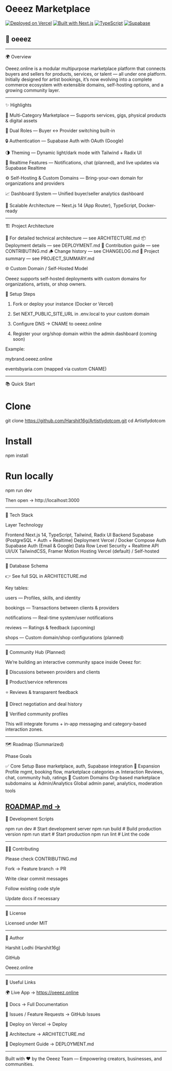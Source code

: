 # Oeeez Marketplace

[![Deployed on Vercel](https://img.shields.io/badge/Deployed%20on-Vercel-black?style=for-the-badge&logo=vercel)](https://vercel.com/sl435abs-gmailcoms-projects/v0-create-webapp)
[![Built with Next.js](https://img.shields.io/badge/Built%20with-Next.js-black?style=for-the-badge&logo=next.js)](https://nextjs.org)
[![TypeScript](https://img.shields.io/badge/TypeScript-007ACC?style=for-the-badge&logo=typescript&logoColor=white)](https://www.typescriptlang.org/)
[![Supabase](https://img.shields.io/badge/Supabase-3ECF8E?style=for-the-badge&logo=supabase&logoColor=white)](https://supabase.com)

## 🌟 oeeez

---

🌍 Overview

Oeeez.online is a modular multipurpose marketplace platform that connects buyers and sellers for products, services, or talent — all under one platform.
Initially designed for artist bookings, it’s now evolving into a complete commerce ecosystem with extensible domains, self-hosting options, and a growing community layer.


---

✨ Highlights

🏪 Multi-Category Marketplace — Supports services, gigs, physical products & digital assets

👤 Dual Roles — Buyer ↔ Provider switching built-in

🔒 Authentication — Supabase Auth with OAuth (Google)

🌗 Theming — Dynamic light/dark mode with Tailwind + Radix UI

💬 Realtime Features — Notifications, chat (planned), and live updates via Supabase Realtime

⚙️ Self-Hosting & Custom Domains — Bring-your-own domain for organizations and providers

📈 Dashboard System — Unified buyer/seller analytics dashboard

🧱 Scalable Architecture — Next.js 14 (App Router), TypeScript, Docker-ready



---

🏗️ Project Architecture

📘 For detailed technical architecture — see ARCHITECTURE.md
📦 Deployment details — see DEPLOYMENT.md
🧩 Contribution guide — see CONTRIBUTING.md
🪵 Change history — see CHANGELOG.md
📄 Project summary — see PROJECT_SUMMARY.md



🌐 Custom Domain / Self-Hosted Model

Oeeez supports self-hosted deployments with custom domains for organizations, artists, or shop owners.

🔧 Setup Steps

1. Fork or deploy your instance (Docker or Vercel)


2. Set NEXT_PUBLIC_SITE_URL in .env.local to your custom domain


3. Configure DNS → CNAME to oeeez.online


4. Register your org/shop domain within the admin dashboard (coming soon)



Example:

mybrand.oeeez.online

eventsbyaria.com (mapped via custom CNAME)



---

📚 Quick Start

# Clone
git clone https://github.com/Harshit16g/Artistlydotcom.git
cd Artistlydotcom

# Install
npm install

# Run locally
npm run dev

Then open → http://localhost:3000


---

🧩 Tech Stack

Layer	Technology

Frontend	Next.js 14, TypeScript, Tailwind, Radix UI
Backend	Supabase (PostgreSQL + Auth + Realtime)
Deployment	Vercel / Docker Compose
Auth	Supabase Auth (Email & Google)
Data	Row Level Security + Realtime API
UI/UX	TailwindCSS, Framer Motion
Hosting	Vercel (default) / Self-hosted



---

🧱 Database Schema

👉 See full SQL in ARCHITECTURE.md

Key tables:

users — Profiles, skills, and identity

bookings — Transactions between clients & providers

notifications — Real-time system/user notifications

reviews — Ratings & feedback (upcoming)

shops — Custom domain/shop configurations (planned)



---

🧠 Community Hub (Planned)

We’re building an interactive community space inside Oeeez for:

💬 Discussions between providers and clients

🧾 Product/service references

⭐ Reviews & transparent feedback

💸 Direct negotiation and deal history

🧍 Verified community profiles


This will integrate forums + in-app messaging and category-based interaction zones.


---

🗺️ Roadmap (Summarized)

Phase	Goals

✅ Core Setup	Base marketplace, auth, Supabase integration
🚧 Expansion	Profile mgmt, booking flow, marketplace categories
🔜 Interaction	Reviews, chat, community hub, ratings
🏪 Custom Domains	Org-based marketplace subdomains
📊 Admin/Analytics	Global admin panel, analytics, moderation tools


[ROADMAP.md →](./ROADMAP.md)
---

🧰 Development Scripts

npm run dev       # Start development server
npm run build     # Build production version
npm run start     # Start production
npm run lint      # Lint the code


---

🧑‍💻 Contributing

Please check CONTRIBUTING.md

Fork → Feature branch → PR

Write clear commit messages

Follow existing code style

Update docs if necessary



---

🪪 License

Licensed under MIT


---

👤 Author

Harshit Lodhi (Harshit16g)

GitHub

Oeeez.online



---

🔗 Useful Links

🌍 Live App → https://oeeez.online

📘 Docs → Full Documentation

🧭 Issues / Feature Requests → GitHub Issues

🚢 Deploy on Vercel → Deploy

🧩 Architecture → ARCHITECTURE.md

🧱 Deployment Guide → DEPLOYMENT.md



---

Built with ❤️ by the Oeeez Team — Empowering creators, businesses, and communities.

